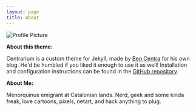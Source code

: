 ```yaml
---
layout: page
title: About
---
```


<img src="{{ site.baseurl }}assets/profile-moon.jpg" title="Profile Picture" class="profile">

**About this theme:**

Centrarium is a custom theme for Jekyll, made by [Ben Centra][bencentra] for his own blog. He'd be humbled if you liked it enough to use it as well! Installation and configuration instructions can be found in the [GitHub repository](https://github.com/bencentra/centrarium).

**About Me:**

Menorquinus emigrant at Catalonian lands. Nerd, geek and some kinda freak, love cartoons, pixels, netart, and hack anything to plug.

[centrarium]: https://github.com/bencentra/centrarium
[bencentra]: http://bencentra.com
[jekyll]: https://github.com/jekyll/jekyll
